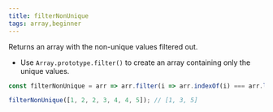 ```yaml
---
title: filterNonUnique
tags: array,beginner
---
```


Returns an array with the non-unique values filtered out.

- Use `Array.prototype.filter()` to create an array containing only the unique values.

```js
const filterNonUnique = arr => arr.filter(i => arr.indexOf(i) === arr.lastIndexOf(i));
```

```js
filterNonUnique([1, 2, 2, 3, 4, 4, 5]); // [1, 3, 5]
```

